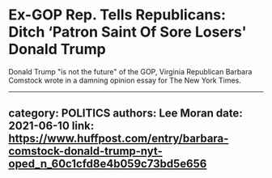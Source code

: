 # Ex-GOP Rep. Tells Republicans: Ditch ‘Patron Saint Of Sore Losers' Donald Trump

Donald Trump "is not the future" of the GOP, Virginia Republican Barbara Comstock wrote in a damning opinion essay for The New York Times.

---
category: POLITICS
authors: Lee Moran
date: 2021-06-10
link: https://www.huffpost.com/entry/barbara-comstock-donald-trump-nyt-oped_n_60c1cfd8e4b059c73bd5e656
---
